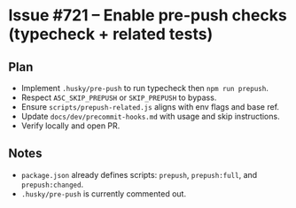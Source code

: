 # Issue #721 – Enable pre-push checks (typecheck + related tests)

## Plan
- Implement `.husky/pre-push` to run typecheck then `npm run prepush`.
- Respect `A5C_SKIP_PREPUSH` or `SKIP_PREPUSH` to bypass.
- Ensure `scripts/prepush-related.js` aligns with env flags and base ref.
- Update `docs/dev/precommit-hooks.md` with usage and skip instructions.
- Verify locally and open PR.

## Notes
- `package.json` already defines scripts: `prepush`, `prepush:full`, and `prepush:changed`.
- `.husky/pre-push` is currently commented out.
